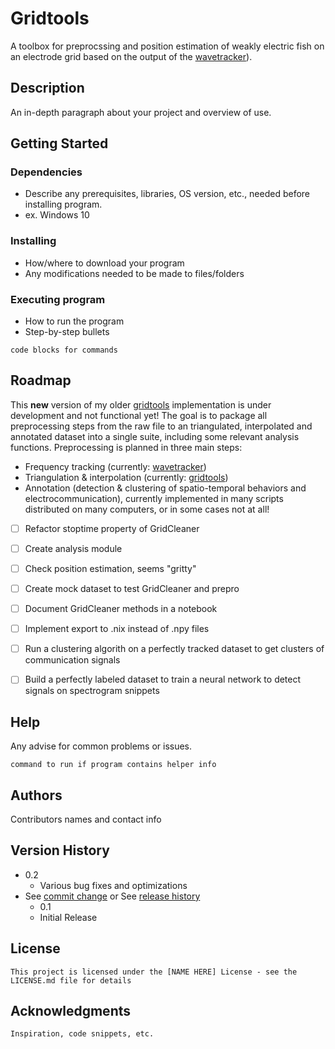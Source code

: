 # Gridtools 

A toolbox for preprocssing and position estimation of weakly electric fish on an electrode grid based on the output of the [wavetracker](https://github.com/tillraab/wavetracker)).

## Description

An in-depth paragraph about your project and overview of use.

## Getting Started

### Dependencies

* Describe any prerequisites, libraries, OS version, etc., needed before installing program.
* ex. Windows 10

### Installing

* How/where to download your program
* Any modifications needed to be made to files/folders

### Executing program

* How to run the program
* Step-by-step bullets
```
code blocks for commands
```

## Roadmap

This **new** version of my older [gridtools](https://github.com/weygoldt/gridtools) implementation is under development and not functional yet!
The goal is to package all preprocessing steps from the raw file to an triangulated, interpolated and annotated dataset into a single suite, including some relevant analysis functions.
Preprocessing is planned in three main steps: 

* Frequency tracking (currently: [wavetracker](https://github.com/tillraab/wavetracker))
* Triangulation & interpolation (currently: [gridtools](https://github.com/weygoldt/gridtools))
* Annotation (detection & clustering of spatio-temporal behaviors and electrocommunication), currently implemented in many scripts distributed on many computers, or in some cases not at all! 

- [ ] Refactor stoptime property of GridCleaner
- [ ] Create analysis module
- [ ] Check position estimation, seems "gritty"
- [ ] Create mock dataset to test GridCleaner and prepro
- [ ] Document GridCleaner methods in a notebook
- [ ] Implement export to .nix instead of .npy files
- [ ] Run a clustering algorith on a perfectly tracked dataset to get clusters of communication signals
- [ ] Build a perfectly labeled dataset to train a neural network to detect signals on spectrogram snippets


## Help

Any advise for common problems or issues.
```
command to run if program contains helper info
```

## Authors

Contributors names and contact info

## Version History

* 0.2
    * Various bug fixes and optimizations
* See [commit change]() or See [release history]()
    * 0.1
    * Initial Release

## License

    This project is licensed under the [NAME HERE] License - see the LICENSE.md file for details

## Acknowledgments

    Inspiration, code snippets, etc.
